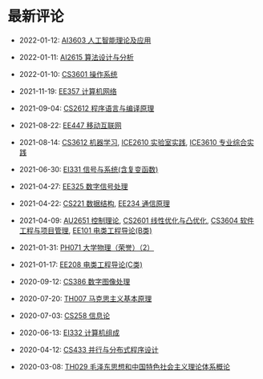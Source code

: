 # 最新评论

- 2022-01-12: [AI3603 人工智能理论及应用](/courses/grade-3/AI3603)

- 2022-01-11: [AI2615 算法设计与分析](/courses/grade-2/AI2615)

- 2022-01-10: [CS3601 操作系统](/courses/grade-3/CS3601)

- 2021-11-19: [EE357 计算机网络](/courses/grade-2/EE357)

- 2021-09-04: [CS2612 程序语言与编译原理](/courses/grade-3/CS2612)

- 2021-08-22: [EE447 移动互联网](/courses/grade-3/EE447)

- 2021-08-14: [CS3612 机器学习](/courses/grade-3/CS3612), [ICE2610 实验室实践](/courses/grade-2/ICE2610), [ICE3610 专业综合实践](/courses/grade-3/ICE3610)

- 2021-06-30: [EI331 信号与系统(含复变函数)](/courses/grade-2/EI331)

- 2021-04-27: [EE325 数字信号处理](/courses/grade-3/EE325)

- 2021-04-22: [CS221 数据结构](/courses/grade-2/CS221), [EE234 通信原理](/courses/grade-3/EE234)

- 2021-04-09: [AU2651 控制理论](/courses/grade-2/AU2651), [CS2601 线性优化与凸优化](/courses/grade-2/CS2601), [CS3604 软件工程与项目管理](/courses/grade-3/CS3604), [EE101 电类工程导论(B类)](/courses/grade-2/EE101)

- 2021-01-31: [PH071 大学物理（荣誉）（2）](/courses/grade-2/PH071)

- 2021-01-17: [EE208 电类工程导论(C类)](/courses/grade-2/EE208)

- 2020-09-12: [CS386 数字图像处理](/courses/grade-3/CS386)

- 2020-07-20: [TH007 马克思主义基本原理](/courses/grade-2/TH007)

- 2020-07-03: [CS258 信息论](/courses/grade-2/CS258)

- 2020-06-13: [EI332 计算机组成](/courses/grade-2/EI332)

- 2020-04-12: [CS433 并行与分布式程序设计](/courses/grade-4/CS433)

- 2020-03-08: [TH029 毛泽东思想和中国特色社会主义理论体系概论](/courses/grade-2/TH029)

